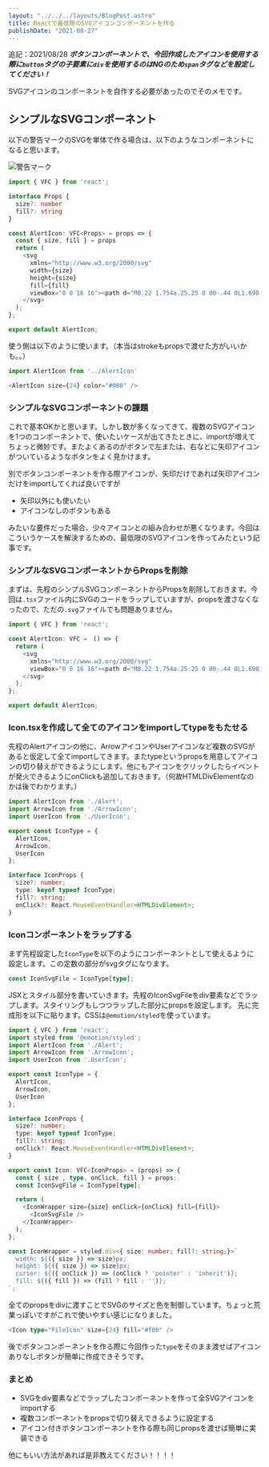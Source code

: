 ```yaml
---
layout: "../../../layouts/BlogPost.astro"
title: Reactで最低限のSVGアイコンコンポーネントを作る
publishDate: "2021-08-27"
---
```


追記：2021/08/28 ***ボタンコンポーネントで、今回作成したアイコンを使用する際に`button`タグの子要素に`div`を使用するのはNGのため`span`タグなどを設定してください！***

SVGアイコンのコンポーネントを自作する必要があったのでそのメモです。

## シンプルなSVGコンポーネント

以下の警告マークのSVGを単体で作る場合は、以下のようなコンポーネントになると思います。

![警告マーク](/images/Alert.png)


```ts
import { VFC } from 'react';

interface Props {
  size?: number
  fill?: string
}

const AlertIcon: VFC<Props> = props => {
  const { size, fill } = props
  return (
    <svg
      xmlns="http://www.w3.org/2000/svg"
      width={size}
      height={size}
      fill={fill}
      viewBox="0 0 16 16"><path d="M8.22 1.754a.25.25 0 00-.44 0L1.698 13.132a.25.25 0 00.22.368h12.164a.25.25 0 00.22-.368L8.22 1.754zm-1.763-.707c.659-1.234 2.427-1.234 3.086 0l6.082 11.378A1.75 1.75 0 0114.082 15H1.918a1.75 1.75 0 01-1.543-2.575L6.457 1.047zM9 11a1 1 0 11-2 0 1 1 0 012 0zm-.25-5.25a.75.75 0 00-1.5 0v2.5a.75.75 0 001.5 0v-2.5z"></path>
    </svg>
  );
};

export default AlertIcon;

```

使う側は以下のように使います。（本当はstrokeもpropsで渡せた方がいいかも。。）

```ts
import AlertIcon from '../AlertIcon'

<AlertIcon size={24} color="#000" />
```

### シンプルなSVGコンポーネントの課題

これで基本OKかと思います。しかし数が多くなってきて、複数のSVGアイコンを1つのコンポーネントで、使いたいケースが出てきたときに、importが増えてちょっと微妙です。またよくあるのがボタンで左または、右などに矢印アイコンがついているようなボタンをよく見かけます。

別でボタンコンポーネントを作る際アイコンが、矢印だけであれば矢印アイコンだけをimportしてくれば良いですが

- 矢印以外にも使いたい
- アイコンなしのボタンもある

みたいな要件だった場合、少々アイコンとの組み合わせが悪くなります。今回はこういうケースを解決するための、最低限のSVGアイコンを作ってみたという記事です。

### シンプルなSVGコンポーネントからPropsを削除

まずは、先程のシンプルSVGコンポーネントからPropsを削除しておきます。今回は`.tsx`ファイル内にSVGのコードをラップしていますが、propsを渡さなくなったので、ただの`.svg`ファイルでも問題ありません。

```ts
import { VFC } from 'react';

const AlertIcon: VFC =　() => {
  return (
    <svg
      xmlns="http://www.w3.org/2000/svg"
      viewBox="0 0 16 16"><path d="M8.22 1.754a.25.25 0 00-.44 0L1.698 13.132a.25.25 0 00.22.368h12.164a.25.25 0 00.22-.368L8.22 1.754zm-1.763-.707c.659-1.234 2.427-1.234 3.086 0l6.082 11.378A1.75 1.75 0 0114.082 15H1.918a1.75 1.75 0 01-1.543-2.575L6.457 1.047zM9 11a1 1 0 11-2 0 1 1 0 012 0zm-.25-5.25a.75.75 0 00-1.5 0v2.5a.75.75 0 001.5 0v-2.5z"></path>
    </svg>
  );
};

export default AlertIcon;

```

### Icon.tsxを作成して全てのアイコンをimportしてtypeをもたせる

先程のAlertアイコンの他に、ArrowアイコンやUserアイコンなど複数のSVGがあると仮定して全てimportしてきます。またtypeというpropsを用意してアイコンの切り替えができるようにします。他にもアイコンをクリックしたらイベントが発火できるようにonClickも追加しておきます。（何故HTMLDivElementなのかは後でわかります。）

```ts
import AlertIcon from './Alert';
import ArrowIcon from './ArrowIcon';
import UserIcon from './UserIcon';

export const IconType = {
  AlertIcon,
  ArrowIcon,
  UserIcon
};

interface IconProps {
  size?: number;
  type: keyof typeof IconType;
  fill?: string;
  onClick?: React.MouseEventHandler<HTMLDivElement>;
}

```

### Iconコンポーネントをラップする

まず先程設定した`IconType`を以下のようにコンポーネントとして使えるように設定します。この定数の部分がsvgタグになります。

```ts
const IconSvgFile = IconType[type];
```

JSXとスタイル部分を書いていきます。先程のIconSvgFileをdiv要素などでラップします。スタイリングもしつつラップした部分にpropsを設定します。
先に完成形を以下に貼ります。CSSは`@emotion/styled`を使っています。

```ts
import { VFC } from 'react';
import styled from '@emotion/styled';
import AlertIcon from './Alert';
import ArrowIcon from '.ArrowIcon';
import UserIcon from '.UserIcon';

export const IconType = {
  AlertIcon,
  ArrowIcon,
  UserIcon
};

interface IconProps {
  size?: number;
  type: keyof typeof IconType;
  fill?: string;
  onClick?: React.MouseEventHandler<HTMLDivElement>;
}

export const Icon: VFC<IconProps> = (props) => {
  const { size , type, onClick, fill } = props;
  const IconSvgFile = IconType[type];

  return (
    <IconWrapper size={size} onClick={onClick} fill={fill}>
      <IconSvgFile />
    </IconWrapper>
  );
};

const IconWrapper = styled.div<{ size: number; fill?: string;}>`
  width: ${({ size }) => size}px;
  height: ${({ size }) => size}px;
  cursor: ${({ onClick }) => (onClick ? 'pointer' : 'inherit')};
  fill: ${({ fill }) => (fill ? fill : '')};
`;

```

全てのpropsをdivに渡すことでSVGのサイズと色を制御しています。ちょっと荒業っぽいですがこれで使いやすい感じになりました。

```ts
<Icon type="FileIcon" size={24} fill="#f00" />
```

後でボタンコンポーネントを作る際に今回作った`type`をそのまま渡せばアイコンありなしボタンが簡単に作成できそうです。

### まとめ

- SVGをdiv要素などでラップしたコンポーネントを作って全SVGアイコンをimportする
- 複数コンポーネントをpropsで切り替えできるように設定する
- アイコン付きボタンコンポーネントを作る際も同じpropsを渡せば簡単に実装できる

他にもいい方法があれば是非教えてください！！！！

















